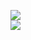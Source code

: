 [![](https://img.shields.io/badge/Made%20With-Github%20Spray-lightgrey.svg?style=for-the-badge&logo=github)](https://github.com/Annihil/github-spray#4047)  
[![](https://i.imgur.com/2DrTn0Z.gif)](https://github.com/Annihil/github-spray)